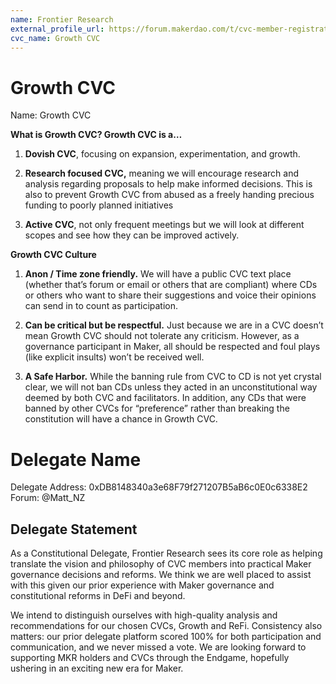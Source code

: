```yaml
---
name: Frontier Research
external_profile_url: https://forum.makerdao.com/t/cvc-member-registration-submission-growth-cvc/20308
cvc_name: Growth CVC
---
```


# Growth CVC
Name: Growth CVC

**What is Growth CVC? Growth CVC is a…**

1. **Dovish CVC**, focusing on expansion, experimentation, and growth.

2. **Research focused CVC,** meaning we will encourage research and analysis regarding proposals to help make informed decisions. This is also to prevent Growth CVC from abused as a freely handing precious funding to poorly planned initiatives

3. **Active CVC**, not only frequent meetings but we will look at different scopes and see how they can be improved actively.

**Growth CVC Culture**

1. **Anon / Time zone friendly.** We will have a public CVC text place (whether that’s forum or email or others that are compliant) where CDs or others who want to share their suggestions and voice their opinions can send in to count as participation.

2. **Can be critical but be respectful.** Just because we are in a CVC doesn’t mean Growth CVC should not tolerate any criticism. However, as a governance participant in Maker, all should be respected and foul plays (like explicit insults) won’t be received well.

3. **A Safe Harbor.** While the banning rule from CVC to CD is not yet crystal clear, we will not ban CDs unless they acted in an unconstitutional way deemed by both CVC and facilitators. In addition, any CDs that were banned by other CVCs for “preference” rather than breaking the constitution will have a chance in Growth CVC.

# Delegate Name
Delegate Address: 0xDB8148340a3e68F79f271207B5aB6c0E0c6338E2  
Forum: @Matt_NZ  

## Delegate Statement

As a Constitutional Delegate, Frontier Research sees its core role as helping translate the vision and philosophy of CVC members into practical Maker governance decisions and reforms. We think we are well placed to assist with this given our prior experience with Maker governance and constitutional reforms in DeFi and beyond.

We intend to distinguish ourselves with high-quality analysis and recommendations for our chosen CVCs, Growth and ReFi. Consistency also matters: our prior delegate platform scored 100% for both participation and communication, and we never missed a vote. We are looking forward to supporting MKR holders and CVCs through the Endgame, hopefully ushering in an exciting new era for Maker.